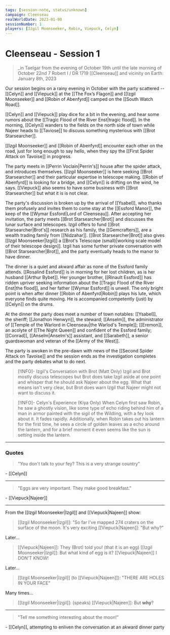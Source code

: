 ```yaml
---
tags: [session-note, status/unknown]
campaign: Cleenseau
realWorldDate: 2023-01-08
sessionNumber: 1
players: [Izgil Moonseeker, Robin, Viepuck, Celyn]
---
```

# Cleenseau - Session 1
>_in Taelgar from the evening of October 19th until the late morning of October 22nd
>7 Robert I / DR 1719
>[[Cleenseau]] and vicinity
>on Earth: January 8th, 2023

Our session begins on a rainy evening in October with the party scattered -- [[Celyn]] and [[Viepuck]] at the [[The Fox’s Flagon]] and [[Izgil Moonseeker]] and [[Robin of Abenfyrd]] camped on the [[South Watch Road]].

[[Celyn]] and [[Viepuck]] play dice for a bit in the evening, and hear some rumors about the [[Tragic Flood of the River Enst|tragic flood]]. In the morning, [[Celyn]] wanders to the fields on the north side of town while Najeer heads to [[Taviose]] to discuss something mysterious with [[Brot Starsearcher]]. 

[[Izgil Moonseeker]] and [[Robin of Abenfyrd]] encounter each other on the road, just for long enough to say hello, when they spy the [[First Spider Attack on Tavoise]] in progress.

The party meets in [[Perrin Voclain|Perrin's]] house after the spider attack, and introduces themselves. [[Izgil Moonseeker]] is here seeking [[Brot Starsearcher]] and their particular expertise in telescope making. [[Robin of Abenfyrd]] is looking for a bridge, and [[Celyn]] is drifting on the wind, he says. [[Viepuck]] also seems to have some business with [[Brot Starsearcher]] but what it is is not clear.

The party's discussion is broken up by the arrival of [[Ysabel]], who thanks them profusely and invites them to come stay at the [[Essford Manor]], the keep of the [[Wymar Essford|Lord of Cleenseau]]. After accepting her invitation, the party meets [[Brot Starsearcher|Brot]] and discusses the lunar surface and telescopes. Izgil offers to fund [[Brot Starsearcher|Brot's]] research as his family, the [[Gemcrafters]], are a wealth trading family from [[Nidzahar]]. [[Brot Starsearcher|Brot]] also gives [[Izgil Moonseeker|Izgil]] a [[Brot's Telescope (small)|working scale model of their telescope design]]. Izgil has some further private conversation with [[Brot Starsearcher|Brot]], and the party eventually heads to the manor to have dinner.

The dinner is a quiet and akward affair as none of the Essford family attends. [[Rosalind Essford]] is in morning for her lost children, as is her husband [[Arthur Bybet]]. Her younger brother, [[Rinault Essford]] has ridden upriver seeking information about the [[Tragic Flood of the River Enst|the flood]], and her father [[Wymar Essford]] is unwell. The only bright point is when after dinner [[Robin of Abenfyrd|Robin]] plays his lute, which everyone finds quite moving. He is accompanied competently (just) by [[Celyn]] on the drums.

At the dinner the party does meet a number of town notables: [[Ysabel]], the sheriff; [[Jonathon Henwyn]], the steward; [[Anselm]], the administrator of [[Temple of the Warlord in Cleenseau|the Warlod's Temple]]; [[Eremon]], an acolyte of [[The Night Queen]] and confident of the Essford family; [[Conrad]], [[Anselm|Anselm's]] assistant, and [[Sarabeth]], a senior guardswoman and veteran of the [[Army of the West]]. 

The party is awoken in the pre-dawn with news of the [[Second Spider Attack on Tavoise]] and the session ends as the investigation completes and the party debates what to do next.

> [!INFO]- Izgil's Conversation with Brot (Matt Only)
>Izgil and Brot mostly discuss telescopes but Brot does take Izgil aside at one point and whisper that he should ask Najeer about the egg. What that means isn't very clear, but Brot does warn Izgil that Najeer might not want to discuss it.

> [!INFO]- Celyn's Experience (Kiya Only)
> When Celyn first saw Robin, he saw a ghostly vision, like some type of echo riding behind him of a man in armor painted with the sigil of the Wildling, with a fey look about it. It fades rapidly. Additionally, when Robin takes out his lantern for the first time, he sees a circle of golden leaves as a echo around the lantern, and for a brief moment it even seems like the sun is setting inside the lantern.

----
### Quotes

> "You don't talk to your fey? This is a very strange country"

\- [[Celyn]]

-----

> "Eggs are very important. They make good breakfast."

\- [[Viepuck|Najeer]]

-----
From the [[Izgil Moonseeker|Izgil]] and [[Viepuck|Najeen]] show:

> [[Izgil Moonseeker|Izgil]]: "So far I've mapped 274 craters on the surface of the moon. It's very exciting
> [[Viepuck|Najeen]]: "But why?"

Later...

> [[Viepuck|Najeen]]: They (Brot) told you! (that it is an egg)
> [[Izgil Moonseeker|Izgil]]: But what kind of egg is it?
> [[Viepuck|Najeen]] I DON'T KNOW!

Later...

> [[Izgil Moonseeker|Izgil]] (to [[Viepuck|Najeen]]): "THERE ARE HOLES IN YOUR FACE"

Many times...

> [[Izgil Moonseeker|Izgil]]: (speaks)
> [[Viepuck|Najeen]]: But **why**?

-----
> "Tell me something interesting about the moon!"

\- [[Celyn]], attempting to enliven the conversation at an akward dinner party
